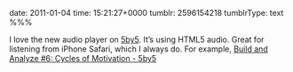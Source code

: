 date: 2011-01-04
time: 15:21:27+0000
tumblr: 2596154218
tumblrType: text
%%%

I love the new audio player on [5by5][5]. It’s using HTML5 audio. Great for listening from iPhone Safari, which I always do. For example, [Build and Analyze #6: Cycles of Motivation - 5by5](http://5by5.tv/buildanalyze/6)

[5]: http://5by5.tv/
